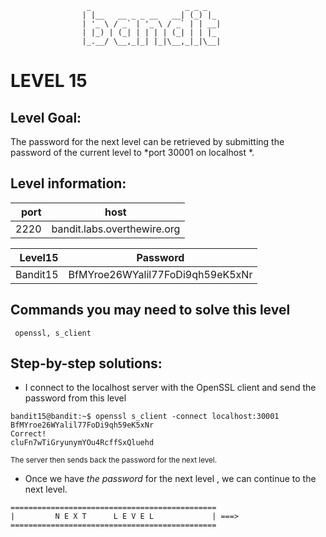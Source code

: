                     _                     _ _ _
                    | |__   __ _ _ __   __| (_) |_
                    | '_ \ / _` | '_ \ / _` | | __|
                    | |_) | (_| | | | | (_| | | |_
                    |_.__/ \__,_|_| |_|\__,_|_|\__|  



# LEVEL 15

## Level Goal:

The password for the next level can be retrieved by submitting the password of 
the current level to *port 30001 on localhost *.




## Level information:

| port |             host               |
|-----:|--------------------------------|
| 2220 |  bandit.labs.overthewire.org   |

| Level15  |    Password                           |
|-------:  |---------------------------------------|
| Bandit15 |    BfMYroe26WYalil77FoDi9qh59eK5xNr   |

## Commands you may need to solve this level

```
 openssl, s_client
```

## Step-by-step solutions:

+  I connect to the localhost server with the OpenSSL client and send the password from this level


```
bandit15@bandit:~$ openssl s_client -connect localhost:30001
BfMYroe26WYalil77FoDi9qh59eK5xNr
Correct!
cluFn7wTiGryunymYOu4RcffSxQluehd
```
<sub> The server then sends back the password for the next level. </sub>


+  Once we have  *the password* for the next level , we can continue to the next level. 



```
==============================================
|         N E X T      L E V E L             | ===>
==============================================    
```
